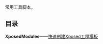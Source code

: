 常用工具脚本。  

## 目录  

**XposedModules**——[快速创建Xposed工程模板](https://github.com/Curz0n/ToolKit/tree/master/XposedModules)  